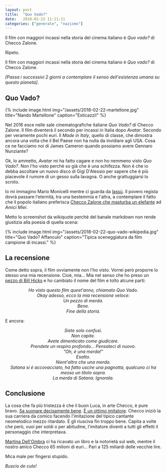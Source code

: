 ```yaml
---
layout: post
title:  "Quo Vado?"
date:   2018-02-22 11:11:11
categories: ["generale", "nazismo"]
---
```


Il film con maggiori incassi nella storia del cinema italiano è *Quo vado?* di Checco Zalone.

Ripeto.

Il film con maggiori incassi nella storia del cinema italiano è *Quo vado?* di Checco Zalone.

*[Passa i successivi 2 giorni a contemplare il senso dell'esistenza umana su questo pianeta]*.

## Quo Vado?

{% include image.html img="/assets/2018-02-22-martellone.jpg" title="Nando Martellone" caption="Esticazzi!" %}

Nel 2016 esce nelle sale cinematografiche italiane *Quo Vado?* di Checco Zalone.
Il film diventerà il secondo per incassi in Italia dopo *Avatar*.
Secondo per veramente pochi euri.
Il *Made in Italy*, quello di classe, che dimostra ancora una volta che il Bel Paese non ha nulla da invidiare agli USA.
Cosa ce ne facciamo noi di James Cameron quando possiamo avere Gennaro Nunziante?

Ok, lo ammetto, *Avatar* mi ha fatto cagare e non ho nemmeno visto *Quo Vado?*.
Non l'ho visto perchè so già che è una schifezza.
Non è che io debba ascoltare un nuovo disco di Gigi D'Alessio per sapere che è più piacevole
il rumore di un gesso sulla lavagna.
O anche grattuggiarsi lo scroto.

Io mi immagino Mario Monicelli mentre ci guarda da [lassù](https://it.wikipedia.org/wiki/Teiera_di_Russell).
Il povero regista dovrà passare l'eternità, tra una bestemmia e l'altra, a contemplare
il fatto che il popolo italiano preferisca [Checco Zalone che masturba un elefante](https://www.youtube.com/watch?v=IOjPK-Mxwxc) ad *Amici Miei*.

Metto lo screenshot da wikiquote perchè del banale markdown non rende giustizia alla poesia di quella scena:

{% include image.html img="/assets/2018-02-22-quo-vado-wikipedia.jpg" title="Quo Vado? Affanculo" caption="Tipica sceneggiatura da film campione di incassi." %}

## La recensione

Come detto sopra, il film ovviamente non l'ho visto.
Vorrei però proporre lo stesso una mia recensione.
Cioè, mia...
Mia nel senso che ho preso un [pezzo di Bill Hicks](https://www.youtube.com/watch?v=L-ljFgB2o7U)
e ho cambiato il nome del film e tolto alcune parti:

<p align="center"><em>
Ho visto questo film quest'anno, chiamato Quo Vado.<br>
Okay adesso, ecco la mia recensione veloce:<br>
Un pezzo di merda.<br>
Bene.<br>
Fine della storia.<br>
</em></p>

E ancora:

<p align="center"><em>
Siete solo confusi.<br>
Non capite.<br>
Avete dimenticato come giudicare.<br>
Prendete un respiro profondo... Pensateci di nuovo.<br>
"Oh, è una merda!"<br>
Esatto.<br>
Nient'altro che una merda.<br>
Satana si è accovacciato, ha fatto uscire una pagnotta,
qualcuno ci ha messo un titolo sopra.<br>
La merda di Satana. Ignorala.
</em></p>

## Conclusione

La cosa che fa più tristezza è che il buon Luca, in arte Checco, è pure bravo.
[Sa suonare decisamente bene](https://www.youtube.com/watch?v=WfQC0ux6dLI).
[È un ottimo imitatore](https://www.youtube.com/watch?v=dQw4w9WgXcQ).
Checco iniziò la sua carriera da comico facendo l'imitazione del tipico cantante neomelodico mezzo ritardato.
E gli riusciva fin troppo bene.
Capita a volte che però, vuoi per soldi o per abitudine, l'imitatore diventi a tutti gli effetti
il personaggio che interpretava.

[Martina Dell'Ombra](https://www.youtube.com/watch?v=KA2KgZuvDcM) ci ha ricavato un libro e la notorietà sul web,
mentre il nostro amico Checco 65 milioni di euri...
Pari a 125 miliardi delle vecchie lire.

Mica male per fingersi stupido.

*Buscio de culo!*
